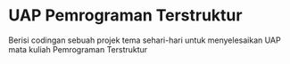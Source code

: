 # UAP Pemrograman Terstruktur
Berisi codingan sebuah projek tema sehari-hari untuk menyelesaikan UAP mata kuliah
Pemrograman Terstruktur
